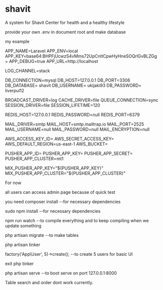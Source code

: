 # shavit
A system for Shavit Center for health and a healthy lifestyle

provide your own .env in document root and make database

my example

APP_NAME=Laravel
APP_ENV=local
APP_KEY=base64:BHPFjUcwzS4vMms72UpCnItCpwHyHneSOQrlGvBLZGg=
APP_DEBUG=true
APP_URL=http://localhost

LOG_CHANNEL=stack

DB_CONNECTION=mysql
DB_HOST=127.0.0.1
DB_PORT=3306
DB_DATABASE= shavit
DB_USERNAME= ukijaki93
DB_PASSWORD= liverpul12

BROADCAST_DRIVER=log
CACHE_DRIVER=file
QUEUE_CONNECTION=sync
SESSION_DRIVER=file
SESSION_LIFETIME=120

REDIS_HOST=127.0.0.1
REDIS_PASSWORD=null
REDIS_PORT=6379

MAIL_DRIVER=smtp
MAIL_HOST=smtp.mailtrap.io
MAIL_PORT=2525
MAIL_USERNAME=null
MAIL_PASSWORD=null
MAIL_ENCRYPTION=null

AWS_ACCESS_KEY_ID=
AWS_SECRET_ACCESS_KEY=
AWS_DEFAULT_REGION=us-east-1
AWS_BUCKET=

PUSHER_APP_ID=
PUSHER_APP_KEY=
PUSHER_APP_SECRET=
PUSHER_APP_CLUSTER=mt1

MIX_PUSHER_APP_KEY="${PUSHER_APP_KEY}"
MIX_PUSHER_APP_CLUSTER="${PUSHER_APP_CLUSTER}"


For now

all users can access admin page because of quick test

you need composer install --for necessary dependencies

sudo npm install  --for necessary dependencies

npm run watch  --to compile everything and to keep compiling when we update something

 php artisan migrate   --to make tables

php artisan tinker

factory('App\User', 5)->create(); --to create 5 users for basic UI

exit php tinker

php artisan serve --to boot serve on port 127.0.0.1:8000

Table search and order dont work currently.
